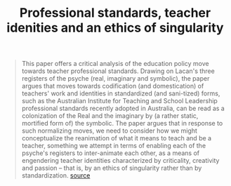 ﻿---
title: Professional standards, teacher idenities and an ethics of singularity
---
> This paper offers a critical analysis of the education policy move towards teacher professional standards. Drawing on Lacan's three registers of the psyche (real, imaginary and symbolic), the paper argues that moves towards codification (and domestication) of teachers' work and identities in standardized (and sani-tized) forms, such as the Australian Institute for Teaching and School Leadership professional standards recently adopted in Australia, can be read as a colonization of the Real and the imaginary by (a rather static, mortified form of) the symbolic. The paper argues that in response to such normalizing moves, we need to consider how we might conceptualize the reanimation of what it means to teach and be a teacher, something we attempt in terms of enabling each of the psyche's registers to inter-animate each other, as a means of engendering teacher identities characterized by criticality, creativity and passion – that is, by an ethics of singularity rather than by standardization. [source](https://www.researchgate.net/publication/256079524_Professional_standards_teacher_idenities_and_an_ethics_of_singularity)



